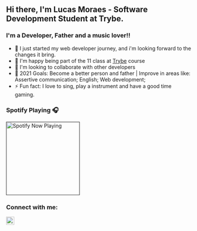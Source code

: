 ## Hi there, I'm Lucas Moraes - Software Development Student at Trybe.

### I'm a Developer, Father and a music lover!!

- 🔭 I just started my web developer journey, and i'm looking forward to the changes it bring.
- 🌱 I'm happy being part of the 11 class at [Trybe] course
- 👯 I'm looking to collaborate with other developers
- 🥅 2021 Goals: Become a better person and father | Improve in areas like: Assertive communication; English; Web development;
- ⚡ Fun fact: I love to sing, play a instrument and have a good time gaming.

### Spotify Playing 🎧
[<img src=https://i.scdn.co/image/ab67616d0000b2731ad116a92c38480289c98761 alt="Spotify Now Playing" width="200" />]()

### Connect with me:
[<img align="left" alt="moraes-webdev | LinkedIn" width="22px" src="https://cdn.jsdelivr.net/npm/simple-icons@v3/icons/linkedin.svg" />][Linkedin]

</details>

[Trybe]: https://www.betrybe.com/
[linkedin]: https://www.linkedin.com/in/lucas-moraes-dev/
